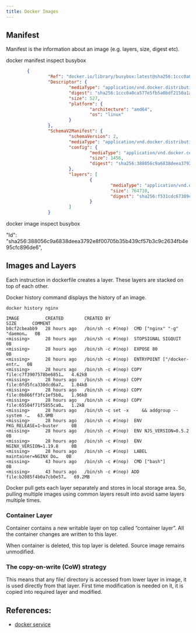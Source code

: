 ```yaml
---
title: Docker Images
---
```


## Manifest

Manifest is the information about an image (e.g. layers, size, digest etc).

   docker manifest inspect busybox
   
```json
        {
                "Ref": "docker.io/library/busybox:latest@sha256:1ccc0a0ca577e5fb5a0bdf2150a1a9f842f47c8865e861fa0062c5d343eb8cac",
                "Descriptor": {
                        "mediaType": "application/vnd.docker.distribution.manifest.v2+json",
                        "digest": "sha256:1ccc0a0ca577e5fb5a0bdf2150a1a9f842f47c8865e861fa0062c5d343eb8cac",
                        "size": 527,
                        "platform": {
                                "architecture": "amd64",
                                "os": "linux"
                        }
                },
                "SchemaV2Manifest": {
                        "schemaVersion": 2,
                        "mediaType": "application/vnd.docker.distribution.manifest.v2+json",
                        "config": {
                                "mediaType": "application/vnd.docker.container.image.v1+json",
                                "size": 1456,
                                "digest": "sha256:388056c9a6838deea3792e8f00705b35b439cf57b3c9c2634fb4e95cfc896de6"
                        },
                        "layers": [
                                {
                                        "mediaType": "application/vnd.docker.image.rootfs.diff.tar.gzip",
                                        "size": 764710,
                                        "digest": "sha256:f531cdc67389c92deac44e019e7a1b6fba90d1aaa58ae3e8192f0e0eed747152"
                                }
                        ]
                }
```

   docker image inspect busybox
   
"Id": "sha256:388056c9a6838deea3792e8f00705b35b439cf57b3c9c2634fb4e95cfc896de6",


## Images and Layers


Each instruction in dockerfile creates a layer. These layers are stacked on top of each other.

Docker history command displays the history of an image.

```
docker history nginx

IMAGE          CREATED        CREATED BY                                      SIZE      COMMENT
b8cf2cbeabb9   28 hours ago   /bin/sh -c #(nop)  CMD ["nginx" "-g" "daemon…   0B
<missing>      28 hours ago   /bin/sh -c #(nop)  STOPSIGNAL SIGQUIT           0B
<missing>      28 hours ago   /bin/sh -c #(nop)  EXPOSE 80                    0B
<missing>      28 hours ago   /bin/sh -c #(nop)  ENTRYPOINT ["/docker-entr…   0B
<missing>      28 hours ago   /bin/sh -c #(nop) COPY file:c7f3907578be6851…   4.62kB
<missing>      28 hours ago   /bin/sh -c #(nop) COPY file:0fd5fca330dcd6a7…   1.04kB
<missing>      28 hours ago   /bin/sh -c #(nop) COPY file:0b866ff3fc1ef5b0…   1.96kB
<missing>      28 hours ago   /bin/sh -c #(nop) COPY file:65504f71f5855ca0…   1.2kB
<missing>      28 hours ago   /bin/sh -c set -x     && addgroup --system -…   63.9MB
<missing>      28 hours ago   /bin/sh -c #(nop)  ENV PKG_RELEASE=1~buster     0B
<missing>      28 hours ago   /bin/sh -c #(nop)  ENV NJS_VERSION=0.5.2        0B
<missing>      28 hours ago   /bin/sh -c #(nop)  ENV NGINX_VERSION=1.19.8     0B
<missing>      28 hours ago   /bin/sh -c #(nop)  LABEL maintainer=NGINX Do…   0B
<missing>      43 hours ago   /bin/sh -c #(nop)  CMD ["bash"]                 0B
<missing>      43 hours ago   /bin/sh -c #(nop) ADD file:b2085f4b0a7cb0e57…   69.2MB
```

Docker pull gets each layer separately and stores in local storage area. So, pulling multiple images using common layers result into avoid same layers multiple times.

### Container Layer

Container contains a new writable layer on top called “container layer”. All the container changes are written to this layer.

When container is deleted, this top layer is deleted. Source image remains unmodified.

### The copy-on-write (CoW) strategy

This means that any file/ directory is accessed from lower layer in image, it is used directly from that layer. First time modification is needed on it, it is copied into required layer and modified. 

## References:

* [docker service](https://docs.docker.com/storage/storagedriver/#images-and-layers)